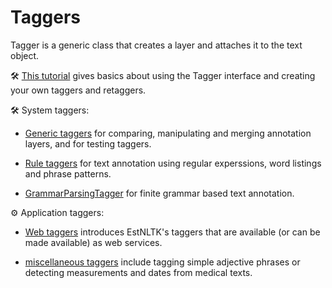 Taggers
=======

Tagger is a generic class that creates a layer and attaches it to the text object.

🛠️ [This tutorial](base_tagger.ipynb) gives basics about using the Tagger interface and creating your own taggers and retaggers.

🛠️ System taggers:

* [Generic taggers](system/) for comparing, manipulating and merging annotation layers, and for testing taggers.

* [Rule taggers](rule_taggers/) for text annotation using regular experssions, word listings and phrase patterns.

* [GrammarParsingTagger](finite_grammar/) for finite grammar based text annotation.

⚙️ Application taggers:

* [Web taggers](web_taggers/) introduces EstNLTK's taggers that are available (or can be made available) as web services.

* [miscellaneous taggers](miscellaneous/) include tagging simple adjective phrases or detecting measurements and dates from medical texts.

